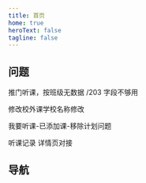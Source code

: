 ```yaml
---
title: 首页
home: true
heroText: false
tagline: false
---
```


## 问题

推门听课，按班级无数据 /203 字段不够用

修改校外课学校名称修改

我要听课-已添加课-移除计划问题

听课记录 详情页对接

## 导航

<HomeView></HomeView>

<script lang="ts" setup>

import HomeView from '!/components/HomeView.vue'

</script>
